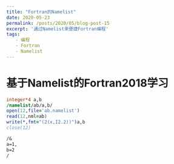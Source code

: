 ```yaml
---
title: "Fortran的Namelist"
date: 2020-05-23
permalink: /posts/2020/05/blog-post-15
excerpt: '通过Namelist来便捷Fortran编程'
tags:
　　- 编程 
　　- Fortran 
　　- Namelist 
---
```


# 基于Namelist的Fortran2018学习

```fortran
integer*4 a,b
/namelist/ab/a,b/
open(12,file='ab.namelist')
read(12,nml=ab)
write(*,fmt="(2(x,I2.2))")a,b
close(12)
```

```txt
/&
a=1,
b=2
/
```